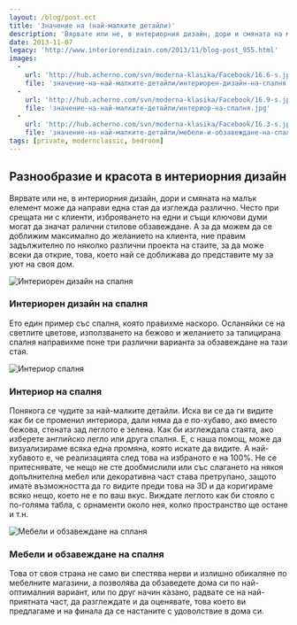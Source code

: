 ```yaml
---
layout: /blog/post.ect
title: 'Значение на (най-малките детайли)'
description: 'Вярвате или не, в интериорния дизайн, дори и смяната на малък елемент може да направи една стая да изглежда различно.   С наша помощ може да визуализираме всяка една промяна, която искате да видите. А най-хубавото е, че реализацията след това на избраното е на 100%'
date: 2013-11-07
legacy: 'http://www.interiorendizain.com/2013/11/blog-post_955.html'
images:
  -
    url: 'http://hub.acherno.com/svn/moderna-klasika/Facebook/16.6-s.jpg'
    file: 'значение-на-най-малките-детайли/интериорен-дизайн-на-спалня.jpg'
  -
    url: 'http://hub.acherno.com/svn/moderna-klasika/Facebook/16.9-s.jpg'
    file: 'значение-на-най-малките-детайли/интериор-на-спалня.jpg'
  -
    url: 'http://hub.acherno.com/svn/moderna-klasika/Facebook/16.3-s.jpg'
    file: 'значение-на-най-малките-детайли/мебели-и-обзавеждане-на-спалня.jpg'
tags: [private, modernclassic, bedroom]
---
```

## **Разнообразие и красота** в интериорния дизайн
Вярвате или не, в интериорния дизайн, дори и смяната на малък елемент може да направи една стая да изглежда различно. Често при срещата ни с клиенти, изброяването на едни и същи ключови думи могат да значат ралични стилове обзавеждане. А за да можем да се доближим максимално до желанието на клиента, ние правим задължително по няколко различни проекта на стаите, за да може всеки да открие, това, което най се доближава до представите му за уют на своя дом.

![Интериорен дизайн на спалня](значение-на-най-малките-детайли/интериорен-дизайн-на-спалня.jpg)
### Интериорен дизайн на **спалня**

Ето един пример със спалня, която правихме наскоро. Осланяйки се на светлите цветове, използването на бежово и желанието за тапицирана спалня направихме поне три различни варианта за обзавеждане на тази стая.

![Интериор спалня](значение-на-най-малките-детайли/интериор-на-спалня.jpg)
### Интериор на **спалня**

Понякога се чудите за най-малките детайли. Иска ви се да ги видите как би се променил интериора, дали няма да е по-хубаво, ако вместо бежова, стената зад леглото е зелена. Как би изглеждала стаята, ако изберете английско легло или друга спалня. Е, с наша помощ, може да визуализираме всяка една промяна, която искате да видите. А най-хубавото е, че реализацията след това на избраното е на 100%. Не се притеснявате, че нещо не сте дообмислили или със слагането на някоя допълнителна мебел или декоративна част става претрупано, защото имате възможността да го видите преди това на 3D и да коригираме всяко нещо, което не е по ваш вкус. Виждате леглото как би стояло с по-голяма табла, с орнаменти около нея, колко пространство ще остане и т.н.

![Мебели и обзавеждане на спланя](значение-на-най-малките-детайли/мебели-и-обзавеждане-на-спалня.jpg)
### Мебели и  обзавеждане на **спалня**

Това от своя страна не само ви спестява нерви и излишно обикаляне по мебелните магазини, а позволява да обзаведете дома си по най-оптималния вариант, или по друг начин казано, радвате се на най-приятната част, да разглеждате и да оценявате, това което ви предлагаме и на финала да се настаните с удоволствие в дома си.